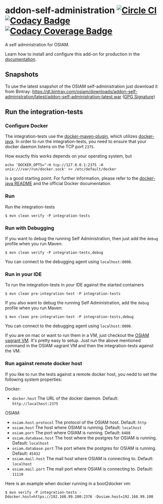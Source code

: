 # addon-self-administration [![Circle CI](https://circleci.com/gh/osiam/addon-self-administration.svg?style=svg)](https://circleci.com/gh/osiam/addon-self-administration) [![Codacy Badge](https://api.codacy.com/project/badge/grade/ad2f264b04c846949878779e7e8101b7)](https://www.codacy.com/app/OSIAM/addon-self-administration) [![Codacy Coverage Badge](https://api.codacy.com/project/badge/coverage/ad2f264b04c846949878779e7e8101b7)](https://www.codacy.com/app/OSIAM/addon-self-administration)

A self administration for OSIAM.

Learn how to install and configure this add-on for production in the
[documentation](docs/README.md).

## Snapshots

To use the latest snapshot of the OSIAM self-administration just download it
from Bintray:
https://dl.bintray.com/osiam/downloads/addon-self-administration/latest/addon-self-administration-latest.war
([GPG Signature](https://dl.bintray.com/osiam/downloads/addon-self-administration/latest/addon-self-administration-latest.war.asc))

## Run the integration-tests

### Configure Docker

The integration-tests use the [docker-maven-plugin](https://github.com/alexec/docker-maven-plugin),
which utilizes [docker-java](https://github.com/docker-java/docker-java).
In order to run the integration-tests, you need to ensure that your docker daemon
listens on the TCP port `2375`.

How exactly this works depends on your operating system, but

    echo 'DOCKER_OPTS="-H tcp://127.0.0.1:2375 -H unix:///var/run/docker.sock' >> /etc/default/docker

is a good starting point. For further information, please refer to  the
[docker-java README](https://github.com/docker-java/docker-java#build-with-maven)
and the official Docker documentation.

### Run

Run the integration-tests

    $ mvn clean verify -P integration-tests

### Run with Debugging

If you want to debug the running Self Administration, then just add the `debug`
profile when you run Maven:

    $ mvn clean verify -P integration-tests,debug

You can connect to the debugging agent using `localhost:8000`.

### Run in your IDE

To run the integration-tests in your IDE against the started containers

    $ mvn clean pre-integration-test -P integration-tests

If you also want to debug the running Self Administration, add the `debug`
profile when you run Maven:

    $ mvn clean pre-integration-test -P integration-tests,debug

You can connect to the debugging agent using `localhost:8000`.

If you are on mac or want to run them in a VM, just checkout the
[OSIAM vagrant VM](https://github.com/osiam/vagrant). It's pretty easy to setup.
Just run the above mentioned command in the OSIAM vagrant VM and then the
integration-tests against the VM.

### Run against remote docker host

If you like to run the tests against a remote docker host, you nedd to set the
following system properties:

Docker:
- `docker.host`
  The URL of the docker daemon. Default: `http://localhost:2375`

OSIAM:
- `osiam.host.protocol`
  The protocol of the OSIAM host. Default: `http`
- `osiam.host`
  The host where OSIAM is running. Default: `localhost`
- `osiam.port`
  The port where OSIAM is running. Default: `8480`
- `osiam.database.host`
  The host where the postgres for OSIAM is running. Default: `localhost`
- `osiam.database.port`
  The port where the postgres for OSIAM is running. Default: `45432`
- `osiam.mail.host`
  The mail host where OSIAM is connecting to. Default: `localhost`
- `osiam.mail.port`
  The mail port where OSIAM is connecting to. Default: `11110`

Here is an example when docker running in a boot2docker vm:

    $ mvn verify -P integration-tests -Ddocker.host=https://192.168.99.100:2376 -Dosiam.host=192.168.99.100
